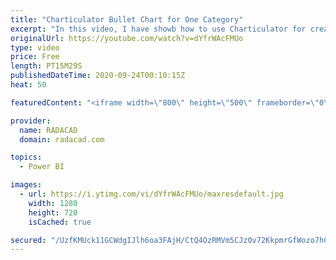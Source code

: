 ```yaml
---
title: "Charticulator Bullet Chart for One Category"
excerpt: "In this video, I have showb how to use Charticulator for creating a Bullet Chart with one Category,"
originalUrl: https://youtube.com/watch?v=dYfrWAcFMUo
type: video
price: Free
length: PT15M29S
publishedDateTime: 2020-09-24T00:10:15Z
heat: 50

featuredContent: "<iframe width=\"800\" height=\"500\" frameborder=\"0\" src=\"https://www.youtube.com/embed/dYfrWAcFMUo\" allow=\"accelerometer; autoplay; encrypted-media; gyroscope; picture-in-picture\" allowfullscreen></iframe>"

provider:
  name: RADACAD
  domain: radacad.com

topics:
  - Power BI

images:
  - url: https://i.ytimg.com/vi/dYfrWAcFMUo/maxresdefault.jpg
    width: 1280
    height: 720
    isCached: true

secured: "/UzfKMUck11GCWdgIJlh6oa3FAjH/CtQ4OzRMVm5CJz0v72KkpmrGfWozo7hCOX8manRbJE9m2eBynnCGVq2W8VOvDKpLJUoDDPPw4LtcsN7jgFZi6MUNnqpIgDoFNaD7Tn673S1/iUm08CeC/z9IJTAzDTIaRvKJhuV1TGgMubV8+t72cdwYkW9SNgKg+IWCS3st+bZmZLHaW9Sudm/qVfZTQApP/uCgwiMBW9+DkNLJzFP6S+3aM3Prj2zTwTSl5TtkHMv6J5N8/gKSQVka1LqtW8U4f8usXrKEcpeAG46uyzzPCPc5lqourDAGpIheG9Nwj7E9cd0p0rs2vuIOpxPZcP7Q6Yh4RM4Oqbwn0UWWocQyPhR25Prb6PbrmkxI6+80IAa7MNHH5vN8l2yuoJJlNXdP64SKKSwl8xU54E=;G3556KHncHREqQ0NSfSlKg=="
---
```



